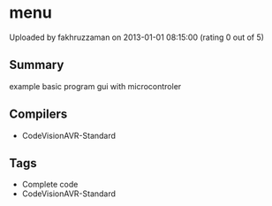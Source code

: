 # menu

Uploaded by fakhruzzaman on 2013-01-01 08:15:00 (rating 0 out of 5)

## Summary

example basic program gui with microcontroler

## Compilers

- CodeVisionAVR-Standard

## Tags

- Complete code
- CodeVisionAVR-Standard
